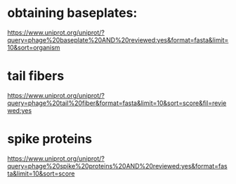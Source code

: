 

# obtaining baseplates:
https://www.uniprot.org/uniprot/?query=phage%20baseplate%20AND%20reviewed:yes&format=fasta&limit=10&sort=organism

# tail fibers
https://www.uniprot.org/uniprot/?query=phage%20tail%20fiber&format=fasta&limit=10&sort=score&fil=reviewed:yes

# spike proteins
https://www.uniprot.org/uniprot/?query=phage%20spike%20proteins%20AND%20reviewed:yes&format=fasta&limit=10&sort=score
